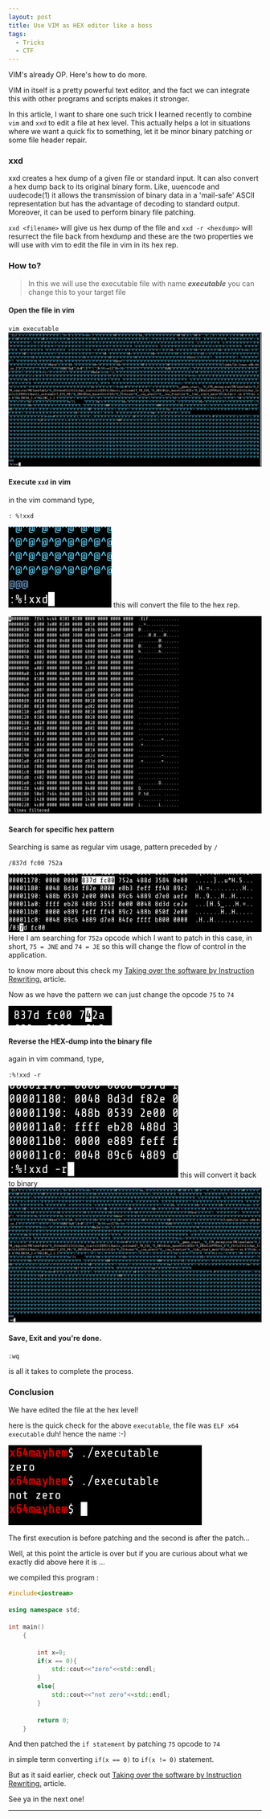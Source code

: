 ```yaml
---
layout: post
title: Use VIM as HEX editor like a boss  
tags:
  - Tricks
  - CTF
---
```


<div class="message">
VIM's already OP. Here's how to do more.
</div>

VIM in itself is a pretty powerful text editor, and the fact we can integrate this with other programs and scripts makes it stronger.

In this article, I want to share one such trick I learned recently to combine `vim` and `xxd` to edit a file at hex level.
This actually helps a lot in situations where we want a quick fix to something, let it be minor binary patching or some file header repair.
<!--more-->
### xxd 
xxd creates a hex dump of a given file or standard input.  It can also convert a hex dump back to its original binary form.  Like, uuencode and uudecode(1)  it allows the transmission of binary data in a 'mail-safe' ASCII representation but has the advantage of decoding to standard output.
Moreover, it can be used to perform binary file patching.

`xxd <filename>` will give us hex dump of the file and `xxd -r <hexdump>` will resurrect the file back from hexdump and these are the two properties we will use with vim to edit the file in vim in its hex rep.

### How to?
> In this we will use the executable file with name ***executable***
> you can change this to your target file

#### Open the file in vim
`vim executable`
![](/assets/images/vim/1.png)

#### Execute `xxd` in vim
in the vim command type,

`: %!xxd`

![](/assets/images/vim/2.png)
this will convert the file to the hex rep.

![](/assets/images/vim/3.png)

#### Search for specific hex pattern
Searching is same as regular vim usage, pattern preceded by `/` 

`/837d fc00 752a`

![](/assets/images/vim/4.png)
Here I am searching for `752a` opcode which I want to patch in this case, in short, `75 = JNE` and `74 = JE` so this will change the flow of control in the application.

to know more about this check my [Taking over the software by Instruction Rewriting.](/article/2019/11/25/Taking-over-a-software-by-Instruction-Rewriting.html) article.

Now as we have the pattern we can just change the opcode `75` to `74` 

![](/assets/images/vim/5.png)

#### Reverse the HEX-dump into the binary file
again in vim command, type,

`:%!xxd -r`

![](/assets/images/vim/6.png)
this will convert it back to binary
![](/assets/images/vim/7.png)

#### Save, Exit and you're done.
`:wq`

is all it takes to complete the process.

### Conclusion 
We have edited the file at the hex level!

here is the quick check for the above `executable`, the file was `ELF x64 executable` duh! hence the name :-)

![](/assets/images/vim/8.png)

The first execution is before patching and the second is after the patch...

Well, at this point the article is over but if you are curious about what we exactly did above here it is ...

we compiled this program :

```cpp
#include<iostream>

using namespace std;

int main()
	{

		int x=0;
		if(x == 0){
			std::cout<<"zero"<<std::endl;
		}
		else{
			std::cout<<"not zero"<<std::endl;
		}

		return 0;
	}

```

And then patched the `if statement` by patching `75` opcode to `74`

in simple term converting `if(x == 0)` to `if(x != 0)` statement.

But as it said earlier, check out  [Taking over the software by Instruction Rewriting.](/article/2019/11/25/Taking-over-a-software-by-Instruction-Rewriting.html) article.


See ya in the next one! 

---

